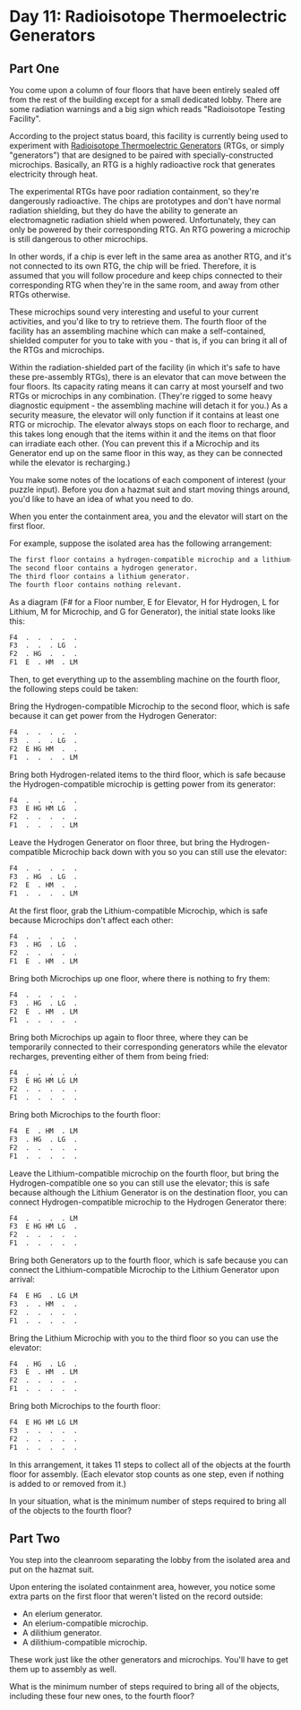 # Day 11: Radioisotope Thermoelectric Generators

## Part One

You come upon a column of four floors that have been entirely sealed off from the rest of the building except for a small dedicated lobby. There are some radiation warnings and a big sign which reads "Radioisotope Testing Facility".

According to the project status board, this facility is currently being used to experiment with [Radioisotope Thermoelectric Generators](https://en.wikipedia.org/wiki/Radioisotope_thermoelectric_generator) (RTGs, or simply "generators") that are designed to be paired with specially-constructed microchips. Basically, an RTG is a highly radioactive rock that generates electricity through heat.

The experimental RTGs have poor radiation containment, so they're dangerously radioactive. The chips are prototypes and don't have normal radiation shielding, but they do have the ability to generate an electromagnetic radiation shield when powered. Unfortunately, they can only be powered by their corresponding RTG. An RTG powering a microchip is still dangerous to other microchips.

In other words, if a chip is ever left in the same area as another RTG, and it's not connected to its own RTG, the chip will be fried. Therefore, it is assumed that you will follow procedure and keep chips connected to their corresponding RTG when they're in the same room, and away from other RTGs otherwise.

These microchips sound very interesting and useful to your current activities, and you'd like to try to retrieve them. The fourth floor of the facility has an assembling machine which can make a self-contained, shielded computer for you to take with you - that is, if you can bring it all of the RTGs and microchips.

Within the radiation-shielded part of the facility (in which it's safe to have these pre-assembly RTGs), there is an elevator that can move between the four floors. Its capacity rating means it can carry at most yourself and two RTGs or microchips in any combination. (They're rigged to some heavy diagnostic equipment - the assembling machine will detach it for you.) As a security measure, the elevator will only function if it contains at least one RTG or microchip. The elevator always stops on each floor to recharge, and this takes long enough that the items within it and the items on that floor can irradiate each other. (You can prevent this if a Microchip and its Generator end up on the same floor in this way, as they can be connected while the elevator is recharging.)

You make some notes of the locations of each component of interest (your puzzle input). Before you don a hazmat suit and start moving things around, you'd like to have an idea of what you need to do.

When you enter the containment area, you and the elevator will start on the first floor.

For example, suppose the isolated area has the following arrangement:

```txt
The first floor contains a hydrogen-compatible microchip and a lithium-compatible microchip.
The second floor contains a hydrogen generator.
The third floor contains a lithium generator.
The fourth floor contains nothing relevant.
```

As a diagram (F# for a Floor number, E for Elevator, H for Hydrogen, L for Lithium, M for Microchip, and G for Generator), the initial state looks like this:

```txt
F4  .  .  .  .  .
F3  .  .  . LG  .
F2  . HG  .  .  .
F1  E  . HM  . LM
```

Then, to get everything up to the assembling machine on the fourth floor, the following steps could be taken:

Bring the Hydrogen-compatible Microchip to the second floor, which is safe because it can get power from the Hydrogen Generator:

```txt
F4  .  .  .  .  .
F3  .  .  . LG  .
F2  E HG HM  .  .
F1  .  .  .  . LM
```

Bring both Hydrogen-related items to the third floor, which is safe because the Hydrogen-compatible microchip is getting power from its generator:

```txt
F4  .  .  .  .  .
F3  E HG HM LG  .
F2  .  .  .  .  .
F1  .  .  .  . LM
```

Leave the Hydrogen Generator on floor three, but bring the Hydrogen-compatible Microchip back down with you so you can still use the elevator:

```txt
F4  .  .  .  .  .
F3  . HG  . LG  .
F2  E  . HM  .  .
F1  .  .  .  . LM
```

At the first floor, grab the Lithium-compatible Microchip, which is safe because Microchips don't affect each other:

```txt
F4  .  .  .  .  .
F3  . HG  . LG  .
F2  .  .  .  .  .
F1  E  . HM  . LM
```

Bring both Microchips up one floor, where there is nothing to fry them:

```txt
F4  .  .  .  .  .
F3  . HG  . LG  .
F2  E  . HM  . LM
F1  .  .  .  .  .
```

Bring both Microchips up again to floor three, where they can be temporarily connected to their corresponding generators while the elevator recharges, preventing either of them from being fried:

```txt
F4  .  .  .  .  .
F3  E HG HM LG LM
F2  .  .  .  .  .
F1  .  .  .  .  .
```

Bring both Microchips to the fourth floor:

```txt
F4  E  . HM  . LM
F3  . HG  . LG  .
F2  .  .  .  .  .
F1  .  .  .  .  .
```

Leave the Lithium-compatible microchip on the fourth floor, but bring the Hydrogen-compatible one so you can still use the elevator; this is safe because although the Lithium Generator is on the destination floor, you can connect Hydrogen-compatible microchip to the Hydrogen Generator there:

```txt
F4  .  .  .  . LM
F3  E HG HM LG  .
F2  .  .  .  .  .
F1  .  .  .  .  .
```

Bring both Generators up to the fourth floor, which is safe because you can connect the Lithium-compatible Microchip to the Lithium Generator upon arrival:

```txt
F4  E HG  . LG LM
F3  .  . HM  .  .
F2  .  .  .  .  .
F1  .  .  .  .  .
```

Bring the Lithium Microchip with you to the third floor so you can use the elevator:

```txt
F4  . HG  . LG  .
F3  E  . HM  . LM
F2  .  .  .  .  .
F1  .  .  .  .  .
```

Bring both Microchips to the fourth floor:

```txt
F4  E HG HM LG LM
F3  .  .  .  .  .
F2  .  .  .  .  .
F1  .  .  .  .  .
```

In this arrangement, it takes 11 steps to collect all of the objects at the fourth floor for assembly. (Each elevator stop counts as one step, even if nothing is added to or removed from it.)

In your situation, what is the minimum number of steps required to bring all of the objects to the fourth floor?

## Part Two

You step into the cleanroom separating the lobby from the isolated area and put on the hazmat suit.

Upon entering the isolated containment area, however, you notice some extra parts on the first floor that weren't listed on the record outside:

- An elerium generator.
- An elerium-compatible microchip.
- A dilithium generator.
- A dilithium-compatible microchip.

These work just like the other generators and microchips. You'll have to get them up to assembly as well.

What is the minimum number of steps required to bring all of the objects, including these four new ones, to the fourth floor?
